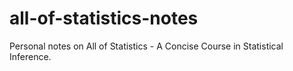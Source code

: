 # all-of-statistics-notes
Personal notes on All of Statistics - A Concise Course in Statistical Inference.
